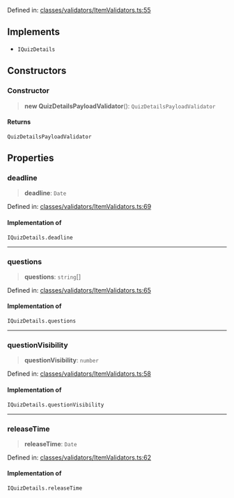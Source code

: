 Defined in: [classes/validators/ItemValidators.ts:55](https://github.com/continuousactivelearning/cal/blob/e8382d8ddbcc1815082ca613a620a97f6d2451f9/backend/src/modules/courses/classes/validators/ItemValidators.ts#L55)

## Implements

- `IQuizDetails`

## Constructors

### Constructor

> **new QuizDetailsPayloadValidator**(): `QuizDetailsPayloadValidator`

#### Returns

`QuizDetailsPayloadValidator`

## Properties

### deadline

> **deadline**: `Date`

Defined in: [classes/validators/ItemValidators.ts:69](https://github.com/continuousactivelearning/cal/blob/e8382d8ddbcc1815082ca613a620a97f6d2451f9/backend/src/modules/courses/classes/validators/ItemValidators.ts#L69)

#### Implementation of

`IQuizDetails.deadline`

***

### questions

> **questions**: `string`[]

Defined in: [classes/validators/ItemValidators.ts:65](https://github.com/continuousactivelearning/cal/blob/e8382d8ddbcc1815082ca613a620a97f6d2451f9/backend/src/modules/courses/classes/validators/ItemValidators.ts#L65)

#### Implementation of

`IQuizDetails.questions`

***

### questionVisibility

> **questionVisibility**: `number`

Defined in: [classes/validators/ItemValidators.ts:58](https://github.com/continuousactivelearning/cal/blob/e8382d8ddbcc1815082ca613a620a97f6d2451f9/backend/src/modules/courses/classes/validators/ItemValidators.ts#L58)

#### Implementation of

`IQuizDetails.questionVisibility`

***

### releaseTime

> **releaseTime**: `Date`

Defined in: [classes/validators/ItemValidators.ts:62](https://github.com/continuousactivelearning/cal/blob/e8382d8ddbcc1815082ca613a620a97f6d2451f9/backend/src/modules/courses/classes/validators/ItemValidators.ts#L62)

#### Implementation of

`IQuizDetails.releaseTime`
